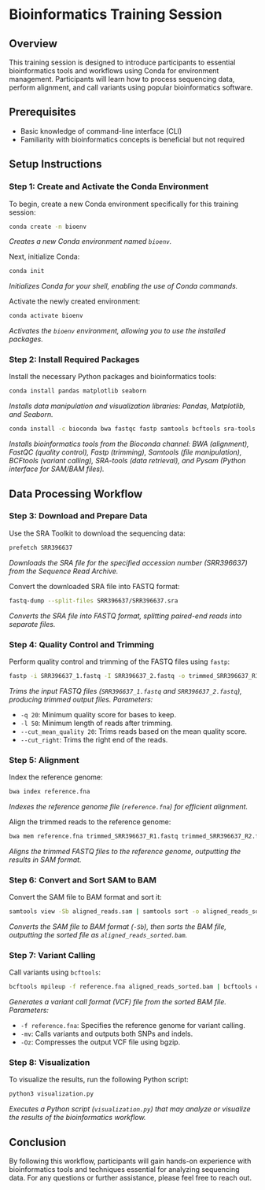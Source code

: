 # Bioinformatics Training Session

## Overview
This training session is designed to introduce participants to essential bioinformatics tools and workflows using Conda for environment management. Participants will learn how to process sequencing data, perform alignment, and call variants using popular bioinformatics software.

## Prerequisites
- Basic knowledge of command-line interface (CLI)
- Familiarity with bioinformatics concepts is beneficial but not required

## Setup Instructions

### Step 1: Create and Activate the Conda Environment
To begin, create a new Conda environment specifically for this training session:

```bash
conda create -n bioenv
```
*Creates a new Conda environment named `bioenv`.*

Next, initialize Conda:

```bash
conda init
```
*Initializes Conda for your shell, enabling the use of Conda commands.*

Activate the newly created environment:

```bash
conda activate bioenv
```
*Activates the `bioenv` environment, allowing you to use the installed packages.*

### Step 2: Install Required Packages
Install the necessary Python packages and bioinformatics tools:

```bash
conda install pandas matplotlib seaborn
```
*Installs data manipulation and visualization libraries: Pandas, Matplotlib, and Seaborn.*

```bash
conda install -c bioconda bwa fastqc fastp samtools bcftools sra-tools pysam
```
*Installs bioinformatics tools from the Bioconda channel: BWA (alignment), FastQC (quality control), Fastp (trimming), Samtools (file manipulation), BCFtools (variant calling), SRA-tools (data retrieval), and Pysam (Python interface for SAM/BAM files).*

## Data Processing Workflow

### Step 3: Download and Prepare Data
Use the SRA Toolkit to download the sequencing data:

```bash
prefetch SRR396637
```
*Downloads the SRA file for the specified accession number (SRR396637) from the Sequence Read Archive.*

Convert the downloaded SRA file into FASTQ format:

```bash
fastq-dump --split-files SRR396637/SRR396637.sra
```
*Converts the SRA file into FASTQ format, splitting paired-end reads into separate files.*

### Step 4: Quality Control and Trimming
Perform quality control and trimming of the FASTQ files using `fastp`:

```bash
fastp -i SRR396637_1.fastq -I SRR396637_2.fastq -o trimmed_SRR396637_R1.fastq -O trimmed_SRR396637_R2.fastq -q 20 -l 50 --cut_mean_quality 20 --cut_right
```
*Trims the input FASTQ files (`SRR396637_1.fastq` and `SRR396637_2.fastq`), producing trimmed output files. Parameters:*
- `-q 20`: Minimum quality score for bases to keep.
- `-l 50`: Minimum length of reads after trimming.
- `--cut_mean_quality 20`: Trims reads based on the mean quality score.
- `--cut_right`: Trims the right end of the reads.

### Step 5: Alignment
Index the reference genome:

```bash
bwa index reference.fna
```
*Indexes the reference genome file (`reference.fna`) for efficient alignment.*

Align the trimmed reads to the reference genome:

```bash
bwa mem reference.fna trimmed_SRR396637_R1.fastq trimmed_SRR396637_R2.fastq > aligned_reads.sam
```
*Aligns the trimmed FASTQ files to the reference genome, outputting the results in SAM format.*

### Step 6: Convert and Sort SAM to BAM
Convert the SAM file to BAM format and sort it:

```bash
samtools view -Sb aligned_reads.sam | samtools sort -o aligned_reads_sorted.bam
```
*Converts the SAM file to BAM format (`-Sb`), then sorts the BAM file, outputting the sorted file as `aligned_reads_sorted.bam`.*

### Step 7: Variant Calling
Call variants using `bcftools`:

```bash
bcftools mpileup -f reference.fna aligned_reads_sorted.bam | bcftools call -mv -Oz -o variants.vcf
```
*Generates a variant call format (VCF) file from the sorted BAM file. Parameters:*
- `-f reference.fna`: Specifies the reference genome for variant calling.
- `-mv`: Calls variants and outputs both SNPs and indels.
- `-Oz`: Compresses the output VCF file using bgzip.

### Step 8: Visualization
To visualize the results, run the following Python script:

```bash
python3 visualization.py
```
*Executes a Python script (`visualization.py`) that may analyze or visualize the results of the bioinformatics workflow.*

## Conclusion
By following this workflow, participants will gain hands-on experience with bioinformatics tools and techniques essential for analyzing sequencing data. For any questions or further assistance, please feel free to reach out.
